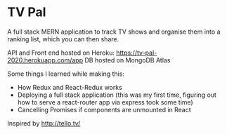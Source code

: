 # TV Pal

A full stack MERN application to track TV shows and organise them into a ranking list, which you can then share.

API and Front end hosted on Heroku: https://tv-pal-2020.herokuapp.com/app
DB hosted on MongoDB Atlas

Some things I learned while making this:
- How Redux and React-Redux works
- Deploying a full stack application (this was my first time, figuring out how to serve a react-router app via express took some time)
- Cancelling Promises if components are unmounted in React


Inspired by http://tello.tv/
